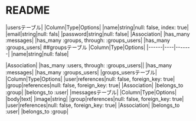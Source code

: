 # README


|usersテーブル|
|Column|Type|Options|
|name|string|null: false, index: true|
|email|string|null: fals|
|password|string|null: false|
|Association|
|has_many :messages|
|has_many :groups, through: :groups_users|
|has_many :groups_users|
##groupsテーブル |Column|Type|Options| |------|----|-------| |name|string|null: false|

|Association|
|has_many :users, through: :groups_users||
|has_many :messages|
|has_many :groups_users|
|groups_usersテーブル|
|Column|Type|Options|
|user|references|null: false, foreign_key: true|
|group|references|null: false, foreign_key: true|
|Association|
|belongs_to :group|
|belongs_to :user|
|messagesテーブル|
|Column|Type|Options|
|body|text|
|image|string|
|group|references|null: false, foreign_key: true|
|user|references|null: false, foreign_key: true|
|Association|
|belongs_to :user|
|belongs_to :group|
